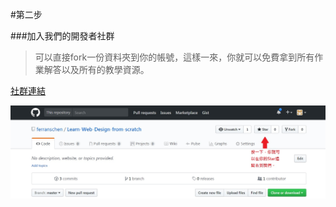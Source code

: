 #第二步

###加入我們的開發者社群

>可以直接fork一份資料夾到你的帳號，這樣一來，你就可以免費拿到所有作業解答以及所有的教學資源。

[社群連結](https://github.com/ferranschen/Learn-Web-Design-from-scratch/tree/master)

![](/assets/star.jpg)